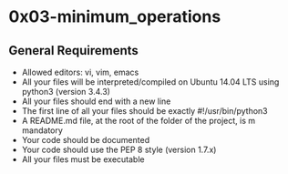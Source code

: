 # 0x03-minimum_operations


## General Requirements

- Allowed editors: vi, vim, emacs
- All your files will be interpreted/compiled on Ubuntu 14.04 LTS using python3 (version 3.4.3)
- All your files should end with a new line
- The first line of all your files should be exactly #!/usr/bin/python3
- A README.md file, at the root of the folder of the project, is m mandatory
- Your code should be documented
- Your code should use the PEP 8 style (version 1.7.x)
- All your files must be executable
